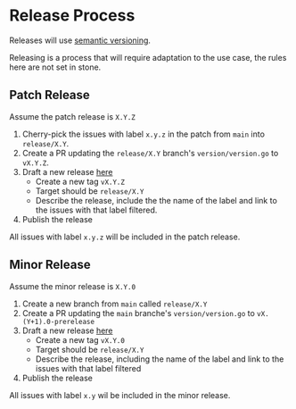 # Release Process

Releases will use [semantic versioning](https://semver.org/).

Releasing is a process that will require adaptation to the use case, the rules here are not set in stone.

## Patch Release

Assume the patch release is `X.Y.Z`

1. Cherry-pick the issues with label `x.y.z` in the patch from `main` into `release/X.Y`.
2. Create a PR updating the `release/X.Y` branch's `version/version.go` to `vX.Y.Z`.
3. Draft a new release [here](https://github.com/alpstable/gidari/releases/new)
	- Create a new tag `vX.Y.Z`
	- Target should be `release/X.Y`
	- Describe the release, include the the name of the label and link to the issues with that label filtered.
4. Publish the release

All issues with label `x.y.z` will be included in the patch release.

## Minor Release

Assume the minor release is `X.Y.0`

1. Create a new branch from `main` called `release/X.Y`
2. Create a PR updating the `main` branche's `version/version.go` to `vX.(Y+1).0-prerelease`
3. Draft a new release [here](https://github.com/alpstable/gidari/releases/new)
	- Create a new tag `vX.Y.0`
	- Target should be `release/X.Y`
	- Describe the release, including the name of the label and link to the issues with that label filtered
4. Publish the release

All issues with label `x.y` wil be included in the minor release.
